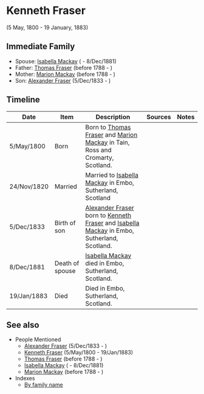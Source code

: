 ﻿---
layout: person
subject_key: i61428726
permalink: /people/i61428726
---

# Kenneth Fraser
(5 May, 1800 - 19 January, 1883)

## Immediate Family

* Spouse: [Isabella Mackay](./@i26104572@-isabella-mackay-b-d1881-12-8.md) ( - 8/Dec/1881)
* Father: [Thomas Fraser](./@i79545968@-thomas-fraser-b1788-d.md) (before 1788 - )
* Mother: [Marion Mackay](./@i56151384@-marion-mackay-b1788-d.md) (before 1788 - )
* Son: [Alexander Fraser](./@i97086424@-alexander-fraser-b1833-12-5-d.md) (5/Dec/1833 - )

## Timeline

Date | Item | Description | Sources | Notes
---|---|---|---|---
5/May/1800 | Born | Born to [Thomas Fraser](./@i79545968@-thomas-fraser-b1788-d.md) and [Marion Mackay](./@i56151384@-marion-mackay-b1788-d.md) in Tain, Ross and Cromarty, Scotland. |  | 
24/Nov/1820 | Married | Married to [Isabella Mackay](./@i26104572@-isabella-mackay-b-d1881-12-8.md) in Embo, Sutherland, Scotland |  | 
5/Dec/1833 | Birth of son | [Alexander Fraser](./@i97086424@-alexander-fraser-b1833-12-5-d.md) born to [Kenneth Fraser](./@i61428726@-kenneth-fraser-b1800-5-5-d1883-1-19.md) and [Isabella Mackay](./@i26104572@-isabella-mackay-b-d1881-12-8.md) in Embo, Sutherland, Scotland. |  | 
8/Dec/1881 | Death of spouse | [Isabella Mackay](./@i26104572@-isabella-mackay-b-d1881-12-8.md) died in Embo, Sutherland, Scotland. |  | 
19/Jan/1883 | Died | Died in Embo, Sutherland, Scotland. |  | 


## See also

- People Mentioned
  - [Alexander Fraser](./@i97086424@-alexander-fraser-b1833-12-5-d.md) (5/Dec/1833 - )
  - [Kenneth Fraser](./@i61428726@-kenneth-fraser-b1800-5-5-d1883-1-19.md) (5/May/1800 - 19/Jan/1883)
  - [Thomas Fraser](./@i79545968@-thomas-fraser-b1788-d.md) (before 1788 - )
  - [Isabella Mackay](./@i26104572@-isabella-mackay-b-d1881-12-8.md) ( - 8/Dec/1881)
  - [Marion Mackay](./@i56151384@-marion-mackay-b1788-d.md) (before 1788 - )
- Indexes
  - [By family name](../index-by-family-name.md)
